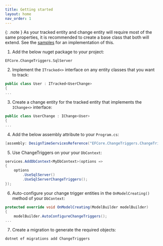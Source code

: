 ```yaml
---
title: Getting started
layout: home
nav_order: 1
---
```


{: .note }
As your tracked entity and change entity will require most of the same properties, it is recommended to create a base class that both will extend. See the [samples](https://github.com/codemunkie15/EFCore.ChangeTriggers/tree/main/samples) for an implementation of this.

1. Add the below nuget package to your project:
```
EFCore.ChangeTriggers.SqlServer
```

2. Implement the `ITracked<>` interface on any entity classes that you want to track:
```c#
public class User : ITracked<UserChange>
{
...
```

3. Create a change entity for the tracked entity that implements the `IChange<>` interface:
```c#
public class UserChange : IChange<User>
{
...
```

4. Add the below assembly attribute to your `Program.cs`:
```c#
[assembly: DesignTimeServicesReference("EFCore.ChangeTriggers.ChangeTriggersDesignTimeServices, EFCore.ChangeTriggers")]
```

5. Use ChangeTriggers on your your `DbContext`:
```c#
services.AddDbContext<MyDbContext>(options =>
{
    options
        .UseSqlServer()
        .UseSqlServerChangeTriggers();
});
```

6. Auto-configure your change trigger entities in the `OnModelCreating()` method of your `DbContext`:
```c#
protected override void OnModelCreating(ModelBuilder modelBuilder)
{
    modelBuilder.AutoConfigureChangeTriggers();
...
```

7. Create a migration to generate the required objects:
```powershell
dotnet ef migrations add ChangeTriggers
```